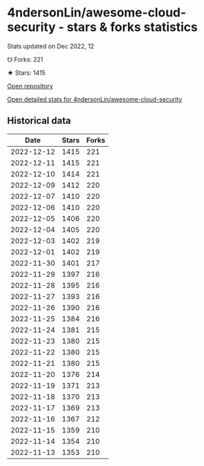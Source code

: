 # 4ndersonLin/awesome-cloud-security - stars & forks statistics

Stats updated on Dec 2022, 12

☋ Forks: 221

★ Stars: 1415

[Open repository](https://github.com/4ndersonLin/awesome-cloud-security)

[Open detailed stats for 4ndersonLin/awesome-cloud-security](https://reviewgithub.com/rep/4ndersonLin/awesome-cloud-security)

## Historical data
| Date | Stars | Forks |
|------|-------|-------|
| 2022-12-12 | 1415 | 221 | 
| 2022-12-11 | 1415 | 221 | 
| 2022-12-10 | 1414 | 221 | 
| 2022-12-09 | 1412 | 220 | 
| 2022-12-07 | 1410 | 220 | 
| 2022-12-06 | 1410 | 220 | 
| 2022-12-05 | 1406 | 220 | 
| 2022-12-04 | 1405 | 220 | 
| 2022-12-03 | 1402 | 219 | 
| 2022-12-01 | 1402 | 219 | 
| 2022-11-30 | 1401 | 217 | 
| 2022-11-29 | 1397 | 216 | 
| 2022-11-28 | 1395 | 216 | 
| 2022-11-27 | 1393 | 216 | 
| 2022-11-26 | 1390 | 216 | 
| 2022-11-25 | 1384 | 216 | 
| 2022-11-24 | 1381 | 215 | 
| 2022-11-23 | 1380 | 215 | 
| 2022-11-22 | 1380 | 215 | 
| 2022-11-21 | 1380 | 215 | 
| 2022-11-20 | 1376 | 214 | 
| 2022-11-19 | 1371 | 213 | 
| 2022-11-18 | 1370 | 213 | 
| 2022-11-17 | 1369 | 213 | 
| 2022-11-16 | 1367 | 212 | 
| 2022-11-15 | 1359 | 210 | 
| 2022-11-14 | 1354 | 210 | 
| 2022-11-13 | 1353 | 210 | 

